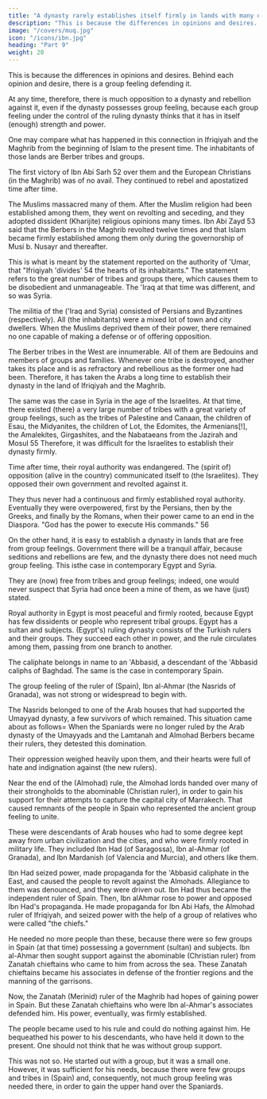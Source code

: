 ```yaml
---
title: "A dynasty rarely establishes itself firmly in lands with many different tribes and groups"
description: "This is because the differences in opinions and desires. Behind each opinion and desire, there is a group feeling defending it"
image: "/covers/muq.jpg"
icon: "/icons/ibn.jpg"
heading: "Part 9"
weight: 20
---
```

 

This is because the differences in opinions and desires. Behind each opinion and desire, there is a group feeling defending it. 

At any time, therefore, there is much opposition to a dynasty and rebellion against it, even if the dynasty possesses group feeling, because each group feeling under the control of the ruling dynasty thinks that it has in itself (enough) strength and power.

One may compare what has happened in this connection in Ifriqiyah and the Maghrib from the beginning of Islam to the present time. The inhabitants of those lands are Berber tribes and groups. 

The first victory of Ibn Abi Sarh 52 over them and the European Christians (in the Maghrib) was of no avail. They continued to rebel and apostatized time after time. 

The Muslims massacred many of them. After the Muslim religion had been established among them, they went on revolting and seceding, and they adopted dissident (Kharijite) religious opinions many times. Ibn Abi Zayd 53 said that the Berbers in the Maghrib revolted twelve times and that Islam became firmly established among them only during the governorship of Musi b. Nusayr and thereafter. 

This is what is meant by the statement reported on the authority of 'Umar, that "Ifriqiyah 'divides' 54 the hearts of its inhabitants." The statement refers to the great number of tribes and groups there, which causes them to be disobedient and unmanageable. The 'Iraq at that time was different, and so was Syria. 

The militia of the ('Iraq and Syria) consisted of Persians and Byzantines (respectively). All (the inhabitants) were a mixed lot of town and city dwellers. When the Muslims deprived them of their power, there remained no one capable of making a defense or of offering opposition.

The Berber tribes in the West are innumerable. All of them are Bedouins and members of groups and families. Whenever one tribe is destroyed, another takes its place and is as refractory and rebellious as the former one had been. Therefore, it has taken the Arabs a long time to establish their dynasty in the land of Ifriqiyah and the Maghrib.

The same was the case in Syria in the age of the Israelites. At that time, there existed (there) a very large number of tribes with a great variety of group feelings, such as the tribes of Palestine and Canaan, the children of Esau, the Midyanites, the
children of Lot, the Edomites, the Armenians[!], the Amalekites, Girgashites, and the Nabataeans from the Jazirah and Mosul 55 Therefore, it was difficult for the Israelites to establish their dynasty firmly. 

Time after time, their royal authority was endangered. The (spirit of) opposition (alive in the country) communicated itself to
(the Israelites). They opposed their own government and revolted against it. 

They thus never had a continuous and firmly established royal authority. Eventually they were overpowered, first by the Persians, then by the Greeks, and finally by the Romans, when their power came to an end in the Diaspora. "God has the power to
execute His commands." 56

On the other hand, it is easy to establish a dynasty in lands that are free from group feelings. Government there will be a tranquil affair, because seditions and rebellions are few, and the dynasty there does not need much group feeling. This isthe case in contemporary Egypt and Syria. 

They are (now) free from tribes and group feelings; indeed, one would never suspect that Syria had once been a mine of them, as we have (just) stated. 

Royal authority in Egypt is most peaceful and firmly rooted, because Egypt has few dissidents or people who represent tribal groups. Egypt has a sultan and subjects. (Egypt's) ruling dynasty consists of the Turkish rulers and their groups. They succeed each other in power, and the rule circulates among them, passing from one branch to another. 

The caliphate belongs in name to an 'Abbasid, a descendant of the 'Abbasid caliphs of Baghdad. The same is the case in contemporary Spain. 

The group feeling of the ruler of (Spain), Ibn al-Ahmar (the Nasrids of Granada), was not strong or widespread to
begin with. 

The Nasrids belonged to one of the Arab houses that had supported the Umayyad dynasty, a few survivors of which remained. This situation came about as follows= When the Spaniards were no longer ruled by the Arab dynasty of the
Umayyads and the Lamtanah and Almohad Berbers became their rulers, they detested this domination. 

Their oppression weighed heavily upon them, and their hearts were full of hate and indignation against (the new rulers).

Near the end of the (Almohad) rule, the Almohad lords handed over many of their strongholds to the abominable (Christian ruler), in order to gain his support for their attempts to capture the capital city of Marrakech. That caused remnants of the people in Spain who represented the ancient group feeling to unite. 

These were descendants of Arab houses who had to some degree kept away from urban civilization and the cities, and who were firmly rooted in military life. They included Ibn Had (of Saragossa), Ibn al-Ahmar (of Granada), and Ibn Mardanish (of Valencia and Murcia), and others like them. 

Ibn Had seized power, made propaganda for the 'Abbasid caliphate in the East, and caused the people to revolt against the Almohads. Allegiance to them was denounced, and they were driven out. Ibn Had thus became the independent ruler of Spain. Then, Ibn alAhmar rose to power and opposed Ibn Had's propaganda. He made propaganda for Ibn Abi Hafs, the Almohad ruler of
Ifriqiyah, and seized power with the help of a group of relatives who were called "the chiefs." 

He needed no more people than these, because there were so few groups in Spain (at that time) possessing a government (sultan) and subjects. Ibn al-Ahmar then sought support against the abominable (Christian ruler) from Zanatah chieftains who came to him from across the sea. These Zanatah chieftains became his associates in defense of the frontier regions and the manning of the garrisons. 

Now, the Zanatah (Merinid) ruler of the Maghrib had hopes of gaining power in Spain. But these Zanatah chieftains who were Ibn al-Ahmar's associates defended him. His power, eventually, was firmly established. 

The people became used to his rule and could do nothing against him. He bequeathed his power to his descendants, who have held it down to the present. One should not think that he was without group support. 

This was not so. He started out with a group, but it was a small one. However, it was sufficient for his needs, because there were few groups and tribes in (Spain) and, consequently, not much group feeling was needed there, in order to gain the upper hand over the Spaniards.
